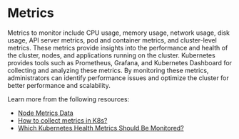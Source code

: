 # Metrics

Metrics to monitor include CPU usage, memory usage, network usage, disk usage, API server metrics, pod and container metrics, and cluster-level metrics. These metrics provide insights into the performance and health of the cluster, nodes, and applications running on the cluster. Kubernetes provides tools such as Prometheus, Grafana, and Kubernetes Dashboard for collecting and analyzing these metrics. By monitoring these metrics, administrators can identify performance issues and optimize the cluster for better performance and scalability.

Learn more from the following resources:

- [Node Metrics Data](https://kubernetes.io/docs/reference/instrumentation/node-metrics/)
- [How to collect metrics in K8s?](https://www.youtube.com/watch?v=JQrk6HwlN78)
- [Which Kubernetes Health Metrics Should Be Monitored?](https://thenewstack.io/which-kubernetes-health-metrics-should-be-monitored/)
